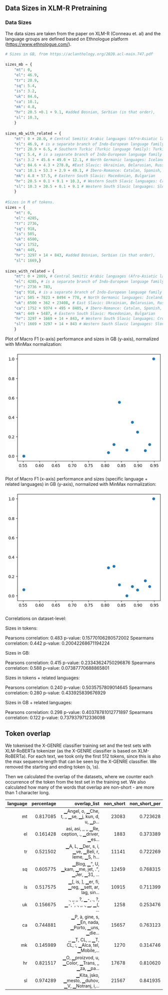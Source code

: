 ## Data Sizes in XLM-R Pretraining


### Data Sizes

The data sizes are taken from the paper on XLM-R (Conneau et. al) and the language groups are defined based on Ethnologue platform (https://www.ethnologue.com/).

```python
# Sizes in GB, from https://aclanthology.org/2020.acl-main.747.pdf

sizes_mb = {
	"mt": 0,
	"el": 46.9,
	"tr": 20.9,
	"sq": 5.4,
	"is": 3.2,
	"uk": 84.6,
	"ca": 10.1,
	"mk": 4.8,
	"hr": 20.5 +0.1 + 9.1, #added Bosnian, Serbian (in that order), 
	"sl": 10.3,
	}

sizes_mb_with_related = {
	"mt": 0 + 28.0, # Central Semitic Arabic languages (Afro-Asiatic language family): Maltese, Arabic
	"el": 46.9, # is a separate branch of Indo-European language family and has no direct descendants that could be added
	"tr": 20.9 + 6.5, # Southern Turkic (Turkic language family): Turkish, Azerbaijani
	"sq": 5.4, # is a separate branch of Indo-European language family and has no direct descendants that could be added
	"is": 3.2 + 45.6 + 49.0 + 12.1, # North Germanic languages: Icelandic, Danish, Norwegian, Swedish
	"uk": 84.6 + 4.3 + 278.0, #East Slavic: Ukrainian, Belarusian, Russian
	"ca": 10.1 + 53.3 + 2.9 + 49.1, # Ibero-Romance: Catalan, Spanish, Galician, Portuguese
	"mk": 4.8 + 57.5, # Eastern South Slavic: Macedonian, Bulgarian
	"hr": 20.5 + 0.1 + 9.1 + 10.3, # Western South Slavic languages: Croatian, Bosnian, Serbian, Slovenian (in that order)
	"sl": 10.3 + 20.5 + 0.1 + 9.1 # Western South Slavic languages: Slovenian, Croatian, Bosnian, Serbian (in that order)
	}

#Sizes in M of tokens.
sizes = {
	"mt": 0,
	"el": 4285, 
	"tr": 2736,
	"sq": 918,
	"is": 505,
	"uk": 6500,
	"ca": 1752,
	"mk": 449,
	"hr": 3297 + 14 + 843, #added Bosnian, Serbian (in that order), 
	"sl": 1669,}

sizes_with_related = {
	"mt": 0 + 2869, # Central Semitic Arabic languages (Afro-Asiatic language family): Maltese, Arabic
	"el": 4285, # is a separate branch of Indo-European language family and has no direct descendants that could be added
	"tr": 2736 + 783,
	"sq": 918, # is a separate branch of Indo-European language family and has no direct descendants that could be added
	"is": 505 + 7823 + 8494 + 778, # North Germanic languages: Icelandic, Danish, Norwegian, Swedish
	"uk": 6500 + 362 + 23408, # East Slavic: Ukrainian, Belarusian, Russian
	"ca": 1752 + 9374 + 495 + 8405, # Ibero-Romance: Catalan, Spanish, Galician, Portuguese
	"mk": 449 + 5487, # Eastern South Slavic: Macedonian, Bulgarian 
	"hr": 3297 + 1669 + 14 + 843, # Western South Slavic languages: Croatian, Slovenian, Bosnian, Serbian (in that order)
	"sl": 1669 + 3297 + 14 + 843 # Western South Slavic languages: Slovenian, Croatian, Bosnian, Serbian (in that order)
	}
```

Plot of Macro F1 (x-axis) performance and sizes in GB (y-axis), normalized with MinMax normalization:

![](figures/sizes_impact.png)

Plot of Macro F1 (x-axis) performance and sizes (specific language + related languages) in GB (y-axis), normalized with MinMax normalization:

![](figures/sizes_with_related_lang_impact.png)

Correlations on dataset-level:

Sizes in tokens:

Pearsons correlation: 0.483
p-value: 0.15770106280572002
Spearmans correlation: 0.442
p-value: 0.20042268671194224

Sizes in GB:

Pearsons correlation: 0.415
p-value: 0.23343624750296876
Spearmans correlation: 0.588
p-value: 0.07387770688865801

Sizes in tokens + related languages:

Pearsons correlation: 0.240
p-value: 0.5035757809014645
Spearmans correlation: 0.280
p-value: 0.433925839676929

Sizes in GB + related languages:

Pearsons correlation: 0.298
p-value: 0.40378781012771897
Spearmans correlation: 0.122
p-value: 0.7379379712336098

## Token overlap

We tokenised the X-GENRE classifier training set and the test sets with XLM-RoBERTa tokenizer (as the X-GENRE classifier is based on XLM-RoBERTa). For each text, we took only the first 512 tokens, since this is also the max sequence length that can be seen by the X-GENRE classifier. We removed the starting and ending token (s, \s).

Then we calculated the overlap of the datasets, where we counter each occurrence of the token from the test set in the training set. We also calculated how many of the words that overlap are non-short - are more than 1 character long.

| language | percentage | overlap_list | non_short | non_short_per |
|---:|---:|---:|---:|---:|
| mt | 0.817085 | ▁Angel, o, ▁Che, t, ,, ▁se, ▁j, kun, d, u, ▁p... | 23083 | 0.723628 |
| el | 0.161428 | asi, asi, ,, ,, ▁Re, ception, ., ▁driver, ▁es... | 1883 | 0.373389 |
| tr | 0.521502 | ▁A, L, ▁Der, s, i, ▁ve, ▁Beli, r, leme, ▁S, h... | 11141 | 0.722269 |
| sq | 0.605775 | ▁Blog, ▁“, U, ▁kam, ▁me, jet, .”, ▁Jer, ▁31, ... | 12459 | 0.768315 |
| is | 0.517575 | ▁[, is, ], ▁er, fi, ▁reg, ▁sett, ar, lag, sin... | 10915 | 0.711399 |
| uk | 0.156675 | ., ,, ,, ?, ▁-, ., ?, ▁-, ', ., ,, ., ▁, ▁(, ... | 1258 | 0.253476 |
| ca | 0.744881 | ▁P, à, gine, s, ▁En, nada, ▁Porto, ▁uns, ▁die... | 15657 | 0.763123 |
| mk | 0.145989 | ,, ▁T, CL, ,, ▁T, CL, :, ▁Alca, tel, ▁Mobile,... | 1270 | 0.314746 |
| hr | 0.821517 | ▁O, ▁proizvod, u, ▁Color, ▁Trans, ,, ▁za, ▁pa... | 17678 | 0.810620 |
| sl | 0.974289 | ▁Kita, jsko, ▁mesto, ▁duhov, ▁V, ▁Notranj, i,... | 21567 | 0.841935 |